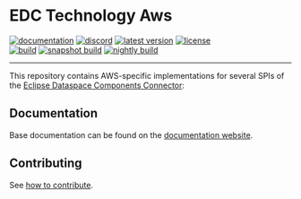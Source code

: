 # EDC Technology Aws

[![documentation](https://img.shields.io/badge/documentation-8A2BE2?style=flat-square)](https://eclipse-edc.github.io)
[![discord](https://img.shields.io/badge/discord-chat-brightgreen.svg?style=flat-square&logo=discord)](https://discord.gg/n4sD9qtjMQ)
[![latest version](https://img.shields.io/maven-central/v/org.eclipse.edc.aws/aws-spi?logo=apache-maven&style=flat-square&label=latest%20version)](https://search.maven.org/artifact/org.eclipse.edc.aws/aws-spi)
[![license](https://img.shields.io/github/license/eclipse-edc/Technology-Aws?style=flat-square&logo=apache)](https://www.apache.org/licenses/LICENSE-2.0)
<br>
[![build](https://img.shields.io/github/actions/workflow/status/eclipse-edc/Technology-Aws/verify.yaml?branch=main&logo=GitHub&style=flat-square&label=ci)](https://github.com/eclipse-edc/Technology-Aws/actions/workflows/verify.yaml?query=branch%3Amain)
[![snapshot build](https://img.shields.io/github/actions/workflow/status/eclipse-edc/Technology-Aws/trigger_snapshot.yml?branch=main&logo=GitHub&style=flat-square&label=snapshot-build)](https://github.com/eclipse-edc/Technology-Aws/actions/workflows/trigger_snapshot.yml)
[![nightly build](https://img.shields.io/github/actions/workflow/status/eclipse-edc/Technology-Aws/nightly.yml?branch=main&logo=GitHub&style=flat-square&label=nightly-build)](https://github.com/eclipse-edc/Technology-Aws/actions/workflows/nightly.yml)

---

This repository contains AWS-specific implementations for several SPIs of the [Eclipse Dataspace Components Connector](https://github.com/eclipse-edc/Connector):

## Documentation

Base documentation can be found on the [documentation website](https://eclipse-edc.github.io).

## Contributing

See [how to contribute](https://github.com/eclipse-edc/eclipse-edc.github.io/blob/main/CONTRIBUTING.md).
